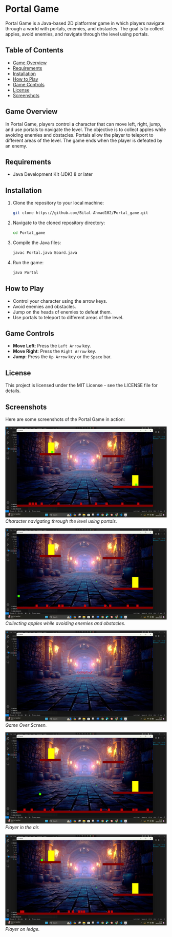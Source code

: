 # Portal Game

Portal Game is a Java-based 2D platformer game in which players navigate through a world with portals, enemies, and obstacles. The goal is to collect apples, avoid enemies, and navigate through the level using portals.

## Table of Contents

- [Game Overview](#game-overview)
- [Requirements](#requirements)
- [Installation](#installation)
- [How to Play](#how-to-play)
- [Game Controls](#game-controls)
- [License](#license)
- [Screenshots](#screenshots)

## Game Overview

In Portal Game, players control a character that can move left, right, jump, and use portals to navigate the level. The objective is to collect apples while avoiding enemies and obstacles. Portals allow the player to teleport to different areas of the level. The game ends when the player is defeated by an enemy.

## Requirements

- Java Development Kit (JDK) 8 or later

## Installation

1. Clone the repository to your local machine:

    ```bash
    git clone https://github.com/Bilal-Ahmad102/Portal_game.git
    ```

2. Navigate to the cloned repository directory:

    ```bash
    cd Portal_game
    ```

3. Compile the Java files:

    ```bash
    javac Portal.java Board.java
    ```

4. Run the game:

    ```bash
    java Portal
    ```

## How to Play

- Control your character using the arrow keys.
- Avoid enemies and obstacles.
- Jump on the heads of enemies to defeat them.
- Use portals to teleport to different areas of the level.

## Game Controls

- **Move Left**: Press the `Left Arrow` key.
- **Move Right**: Press the `Right Arrow` key.
- **Jump**: Press the `Up Arrow` key or the `Space` bar.

## License

This project is licensed under the MIT License - see the LICENSE file for details.

## Screenshots

Here are some screenshots of the Portal Game in action:

![Screenshot 1](https://github.com/Bilal-Ahmad102/Portal-game/blob/main/src/new_game_resources/Screenshot%20(320).png)
*Character navigating through the level using portals.*

![Screenshot 2](https://github.com/Bilal-Ahmad102/Portal-game/blob/main/src/new_game_resources/Screenshot%20(318).png)
*Collecting apples while avoiding enemies and obstacles.*

![Screenshot 3](https://github.com/Bilal-Ahmad102/Portal-game/blob/main/src/new_game_resources/Screenshot%20(317).png)
*Game Over Screen.*

![Screenshot 4](https://github.com/Bilal-Ahmad102/Portal-game/blob/main/src/new_game_resources/Screenshot%20(319).png)
*Player in the air.*

![Screenshot 5](https://github.com/Bilal-Ahmad102/Portal-game/blob/main/src/new_game_resources/Screenshot%20(316).png)
*Player on ledge.*
